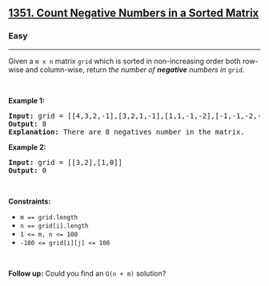 <h2>
  <a href="https://leetcode.com/problems/count-negative-numbers-in-a-sorted-matrix">1351. Count Negative Numbers in a Sorted Matrix</a>
</h2>
<h3>Easy</h3>
<hr>
<p>
  Given a <code>m x n</code> matrix <code>grid</code> which is sorted in
  non-increasing order both row-wise and column-wise, return
  <em>the number of <strong>negative</strong> numbers in</em> <code>grid</code>.
</p>
<p>&nbsp;</p>
<p><strong class="example">Example 1:</strong></p>

<pre>
<strong>Input:</strong> grid = [[4,3,2,-1],[3,2,1,-1],[1,1,-1,-2],[-1,-1,-2,-3]]
<strong>Output:</strong> 8
<strong>Explanation:</strong> There are 8 negatives number in the matrix.
</pre>

<p><strong class="example">Example 2:</strong></p>

<pre>
<strong>Input:</strong> grid = [[3,2],[1,0]]
<strong>Output:</strong> 0
</pre>

<p>&nbsp;</p>
<p><strong>Constraints:</strong></p>

<ul>
	<li><code>m == grid.length</code></li>
	<li><code>n == grid[i].length</code></li>
	<li><code>1 &lt;= m, n &lt;= 100</code></li>
	<li><code>-100 &lt;= grid[i][j] &lt;= 100</code></li>
</ul>

<p>&nbsp;</p>
<strong>Follow up:</strong> Could you find an <code>O(n + m)</code> solution?
